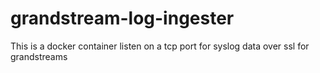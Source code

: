 # grandstream-log-ingester
This is a docker container listen on a tcp port for syslog data over ssl for grandstreams

